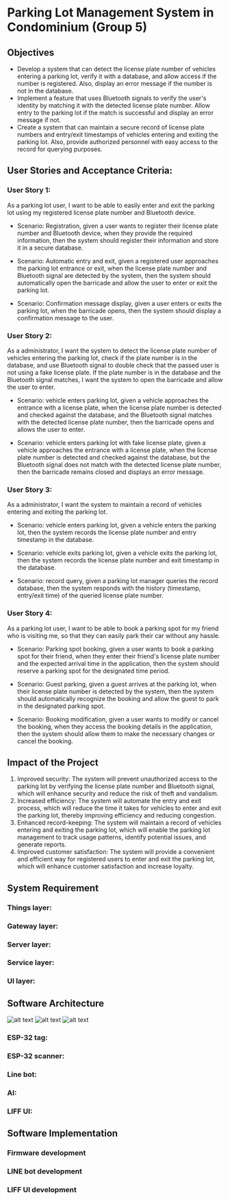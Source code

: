 # Parking Lot Management System in Condominium (Group 5)

## Objectives

- Develop a system that can detect the license plate number of vehicles entering a parking lot, verify it with a database, and allow access if the number is registered. Also, display an error message if the number is not in the database.
- Implement a feature that uses Bluetooth signals to verify the user's identity by matching it with the detected license plate number. Allow entry to the parking lot if the match is successful and display an error message if not.
- Create a system that can maintain a secure record of license plate numbers and entry/exit timestamps of vehicles entering and exiting the parking lot. Also, provide authorized personnel with easy access to the record for querying purposes.

## User Stories and Acceptance Criteria:

### User Story 1:

As a parking lot user, I want to be able to easily enter and exit the parking lot using my registered license plate number and Bluetooth device.

- Scenario: Registration, given a user wants to register their license plate number and Bluetooth device, when they provide the required information, then the system should register their information and store it in a secure database.

- Scenario: Automatic entry and exit, given a registered user approaches the parking lot entrance or exit, when the license plate number and Bluetooth signal are detected by the system, then the system should automatically open the barricade and allow the user to enter or exit the parking lot.

- Scenario: Confirmation message display, given a user enters or exits the parking lot, when the barricade opens, then the system should display a confirmation message to the user.


### User Story 2:

As a administrator, I want the system to detect the license plate number of vehicles entering the parking lot, check if the plate number is in the database, and use Bluetooth signal to double check that the passed user is not using a fake license plate. If the plate number is in the database and the Bluetooth signal matches, I want the system to open the barricade and allow the user to enter.

- Scenario: vehicle enters parking lot, given a vehicle approaches the entrance with a license plate, when the license plate number is detected and checked against the database, and the Bluetooth signal matches with the detected license plate number, then the barricade opens and allows the user to enter.

- Scenario: vehicle enters parking lot with fake license plate, given a vehicle approaches the entrance with a license plate, when the license plate number is detected and checked against the database, but the Bluetooth signal does not match with the detected license plate number, then the barricade remains closed and displays an error message.

### User Story 3:

As a administrator, I want the system to maintain a record of vehicles entering and exiting the parking lot.

- Scenario: vehicle enters parking lot, given a vehicle enters the parking lot, then the system records the license plate number and entry timestamp in the database.

- Scenario: vehicle exits parking lot, given a vehicle exits the parking lot, then the system records the license plate number and exit timestamp in the database.

- Scenario: record query, given a parking lot manager queries the record database, then the system responds with the history (timestamp, entry/exit time) of the queried license plate number.


### User Story 4:

As a parking lot user, I want to be able to book a parking spot for my friend who is visiting me, so that they can easily park their car without any hassle.

- Scenario: Parking spot booking, given a user wants to book a parking spot for their friend, when they enter their friend's license plate number and the expected arrival time in the application, then the system should reserve a parking spot for the designated time period.

- Scenario: Guest parking, given a guest arrives at the parking lot, when their license plate number is detected by the system, then the system should automatically recognize the booking and allow the guest to park in the designated parking spot.

- Scenario: Booking modification, given a user wants to modify or cancel the booking, when they access the booking details in the application, then the system should allow them to make the necessary changes or cancel the booking.



## Impact of the Project

1. Improved security: The system will prevent unauthorized access to the parking lot by verifying the license plate number and Bluetooth signal, which will enhance security and reduce the risk of theft and vandalism.
2. Increased efficiency: The system will automate the entry and exit process, which will reduce the time it takes for vehicles to enter and exit the parking lot, thereby improving efficiency and reducing congestion.
3. Enhanced record-keeping: The system will maintain a record of vehicles entering and exiting the parking lot, which will enable the parking lot management to track usage patterns, identify potential issues, and generate reports.
4. Improved customer satisfaction: The system will provide a convenient and efficient way for registered users to enter and exit the parking lot, which will enhance customer satisfaction and increase loyalty.

## System Requirement

### Things layer:

### Gateway layer:

### Server layer:

### Service layer:

### UI layer:

## Software Architecture
![alt text](https://github.com/JimHok/Software-Design-for-AI/blob/master/Readme-Content/Image/287838.jpg)
![alt text](https://github.com/JimHok/Software-Design-for-AI/blob/master/Readme-Content/Image/Workflow3.jpg)
![alt text](https://github.com/JimHok/Software-Design-for-AI/blob/master/Readme-Content/Image/Workflow2.jpg)

### ESP-32 tag:

### ESP-32 scanner:

### Line bot:

### AI:

### LIFF UI:

## Software Implementation

### Firmware development

### LINE bot development

### LIFF UI development
